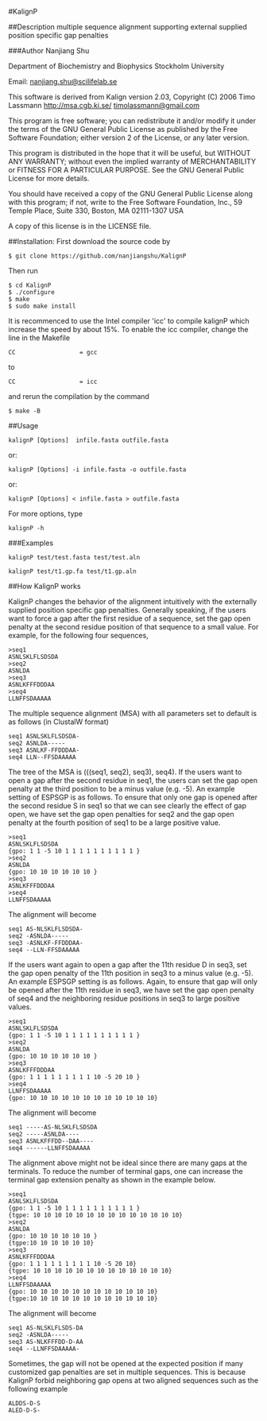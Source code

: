 #KalignP

##Description
multiple sequence alignment supporting external supplied position specific gap penalties

###Author
Nanjiang Shu

Department of Biochemistry and Biophysics 
Stockholm University

Email: nanjiang.shu@scilifelab.se


This software is derived from 
Kalign version 2.03, Copyright (C) 2006 Timo Lassmann
http://msa.cgb.ki.se/
timolassmann@gmail.com

This program is free software; you can redistribute it and/or modify
it under the terms of the GNU General Public License as published by
the Free Software Foundation; either version 2 of the License, or
any later version.

This program is distributed in the hope that it will be useful,
but WITHOUT ANY WARRANTY; without even the implied warranty of
MERCHANTABILITY or FITNESS FOR A PARTICULAR PURPOSE.  See the
GNU General Public License for more details.

You should have received a copy of the GNU General Public License
along with this program; if not, write to the Free Software
Foundation, Inc., 59 Temple Place, Suite 330, Boston, MA  02111-1307  USA

A copy of this license is in the LICENSE file.

##Installation:
First download the source code by 

    $ git clone https://github.com/nanjiangshu/KalignP

Then run 

    $ cd KalignP
    $ ./configure
    $ make
    $ sudo make install


It is recommenced to use the Intel compiler 'icc' to compile kalignP which increase the speed by about 15%.
To enable the icc compiler, change the line in the Makefile

    CC					= gcc
to 

    CC					= icc

and rerun the compilation by the command

    $ make -B


##Usage

`kalignP [Options]  infile.fasta outfile.fasta`

or:

`kalignP [Options] -i infile.fasta -o outfile.fasta`

or:

`kalignP [Options] < infile.fasta > outfile.fasta`

For more options, type

`kalignP -h`

###Examples

`kalignP test/test.fasta test/test.aln`

`kalignP test/t1.gp.fa test/t1.gp.aln`

##How KalignP works

KalignP changes the behavior of the alignment intuitively with the externally
supplied position specific gap penalties. Generally speaking, if the users want
to force a gap after the first residue of a sequence, set the gap open penalty
at the second residue position of that sequence to a small value. For example,
for the following four sequences,

```
>seq1
ASNLSKLFLSDSDA
>seq2
ASNLDA
>seq3
ASNLKFFFDDDAA
>seq4
LLNFFSDAAAAA
```

The multiple sequence alignment (MSA) with all parameters set to default is as
follows (in ClustalW format)

```
seq1 ASNLSKLFLSDSDA-
seq2 ASNLDA-----
seq3 ASNLKF-FFDDDAA-
seq4 LLN--FFSDAAAAA 
```

The tree of the MSA is (((seq1, seq2), seq3), seq4). If the users want to open
a gap after the second residue in seq1, the users can set the gap open penalty
at the third position to be a minus value (e.g. -5). An example setting of
ESPSGP is as follows. To ensure that only one gap is opened after the second
residue S in seq1 so that we can see clearly the effect of gap open, we have
set the gap open penalties for seq2 and the gap open penalty at the fourth
position of seq1 to be a large positive value.

```
>seq1
ASNLSKLFLSDSDA
{gpo: 1 1 -5 10 1 1 1 1 1 1 1 1 1 1 }
>seq2
ASNLDA
{gpo: 10 10 10 10 10 10 }
>seq3
ASNLKFFFDDDAA
>seq4
LLNFFSDAAAAA
```

The alignment will become

```
seq1 AS-NLSKLFLSDSDA-
seq2 -ASNLDA-----
seq3 -ASNLKF-FFDDDAA-
seq4 --LLN-FFSDAAAAA
```

If the users want again to open a gap after the 11th residue D in seq3, set the
gap open penalty of the 11th position in seq3 to a minus value (e.g. -5). An
example ESPSGP setting is as follows. Again, to ensure that gap will only be
opened after the 11th residue in seq3, we have set the gap open penalty of seq4
and the neighboring residue positions in seq3 to large positive values.

```
>seq1
ASNLSKLFLSDSDA
{gpo: 1 1 -5 10 1 1 1 1 1 1 1 1 1 1 }
>seq2
ASNLDA
{gpo: 10 10 10 10 10 10 }
>seq3
ASNLKFFFDDDAA
{gpo: 1 1 1 1 1 1 1 1 1 10 -5 20 10 }
>seq4
LLNFFSDAAAAA
{gpo: 10 10 10 10 10 10 10 10 10 10 10 10}
```

The alignment will become

```
seq1 -----AS-NLSKLFLSDSDA
seq2 -----ASNLDA----
seq3 ASNLKFFFDD--DAA----
seq4 ------LLNFFSDAAAAA
```

The alignment above might not be ideal since there are many gaps at the
terminals. To reduce the number of terminal gaps, one can increase the terminal
gap extension penalty as shown in the example below.

```
>seq1
ASNLSKLFLSDSDA
{gpo: 1 1 -5 10 1 1 1 1 1 1 1 1 1 1 }
{tgpe: 10 10 10 10 10 10 10 10 10 10 10 10 10 10}
>seq2
ASNLDA
{gpo: 10 10 10 10 10 10 }
{tgpe:10 10 10 10 10 10}
>seq3
ASNLKFFFDDDAA
{gpo: 1 1 1 1 1 1 1 1 1 10 -5 20 10}
{tgpe: 10 10 10 10 10 10 10 10 10 10 10 10 10}
>seq4
LLNFFSDAAAAA
{gpo: 10 10 10 10 10 10 10 10 10 10 10 10}
{tgpe:10 10 10 10 10 10 10 10 10 10 10 10}
```

The alignment will become

```
seq1 AS-NLSKLFLSDS-DA
seq2 -ASNLDA-----
seq3 AS-NLKFFFDD-D-AA
seq4 --LLNFFSDAAAAA-
```

Sometimes, the gap will not be opened at the expected position if many
customized gap penalties are set in multiple sequences. This is because KalignP
forbid neighboring gap opens at two aligned sequences such as the following
example

```
ALDDS-D-S
ALED-D-S-
```

